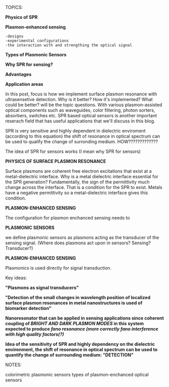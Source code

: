 

TOPICS:

__Physics of SPR__

__Plasmon-enhanced sensing__

	-designs
	-experimental configurations
	-the interaction with and strengthing the optical signal

__Types of Plasmonic Sensors__

__Why SPR for sensing?__

__Advantages__

__Application areas__





In this post, focus is how we implement surface plasmon resonance with ultrasensetive detection. Why is it better? How it's implemented? What could be better? will be the topic questions. With various plasmon-assisted optical components such as waveguides, color filtering, photon sorters, absorbers, switches etc.
SPR based optical sensors is another important reserach field that has useful applications that we'll discuss in this blog.




SPR is very sensitive and highly dependent in dielectric enviroment (according to this equation) the shift of resonance in optical spectrum can be used to qualify the change of surronding medium. HOW?????????????






The idea of SPR for sensors works (I mean why SPR for sensors)





__PHYSICS OF SURFACE PLASMON RESONANCE__

Surface plasmons are coherent free electron excitations that exist at a metal-dielectric interface. Why is a metal dielectric interface essential for the SPR generation? Fundamentally, the sign of the permittivity much change across the interface. That is a condition for the SPR to exist. Metals have a negative permittivity so a metal-dielectric interface gives this condition. 












__PLASMON-ENHANCED SENSING__

The configuration for plasmon enchanced sensing needs to 



__PLASMONIC SENSORS__

we define plasmonic sensors as plasmons acting as the transducer of the sensing signal. (Where does plasmons act upon in sensors? Sensing? Transducer?)


__PLASMON-ENHANCED SENSING__

Plasmonics is used directly for signal transduction.


Key ideas:

__"Plasmons as signal transducers"__

__"Detection of the small changes in wavelength position of localized surface plasmon resonances in metal nanostructures is used of biomarker detection"__

__Nanoresonator that can be applied in sensing applications since coherent coupling of *BRIGHT AND DARK PLASMON MODES* in this system expected to produce *fano resonance (more correctly fano interference with high quality factors(?)*__

__Idea of the sensitivity of SPR and highly dependency on the dielectric environment, the shift of resonance in optical spectrum can be used to quantify the change of surrounding medium: "DETECTION"__














NOTES:


colorimetric plasmonic sensors
types of plasmon-enchanced optical sensors

